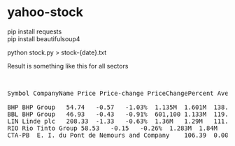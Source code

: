 # yahoo-stock
pip install requests <br>
pip install beautifulsoup4 <br>

python stock.py > stock-{date}.txt

Result is something like this for all sectors
<pre>


Symbol CompanyName Price Price-change PriceChangePercent AverageVol 3MonthVol MarketCap PE-Ratio Sector

BHP	BHP Group	54.74	-0.57	-1.03%	1.135M	1.601M	138.586B	17.12	basic_materials
BBL	BHP Group	46.93	-0.43	-0.91%	601,100	1.133M	119.114B	14.67	basic_materials
LIN	Linde plc	208.33	-1.33	-0.63%	1.36M	1.29M	111.718B	23.04	basic_materials
RIO	Rio Tinto Group	58.53	-0.15	-0.26%	1.283M	1.84M	99.331B	7.34	basic_materials
CTA-PB	E. I. du Pont de Nemours and Company	106.39	0.00	0.00%	69	1,652	92.33B	N/A	basic_materials

</pre>
